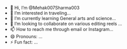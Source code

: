 - 👋 Hi, I’m @Mehak007Sharma003
- 👀 I’m interested in traveling...
- 🌱 I’m currently learning General arts and science...
- 💞️ I’m looking to collaborate on various editing reels ...
- 📫 How to reach me through email or Instagram...
- 😄 Pronouns: ...
- ⚡ Fun fact: ...

<!---
Mehak007Sharma003/Mehak007Sharma003 is a ✨ special ✨ repository because its `README.md` (this file) appears on your GitHub profile.
You can click the Preview link to take a look at your changes.
--->
